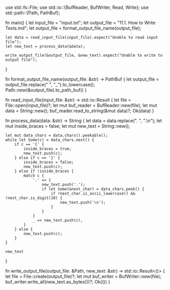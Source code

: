 use std::fs::File;
use std::io::{BufReader, BufWriter, Read, Write};
use std::path::{Path, PathBuf};

fn main() {
    let input_file     = "input.txt";
    let output_file    = "11.1. How to Write Tests.md";
    let output_file = format_output_file_name(output_file);

    let data = read_input_file(input_file).expect("Unable to read input file");
    let new_text = process_data(&data);

    write_output_file(&output_file, &new_text).expect("Unable to write to output file");
}

fn format_output_file_name(output_file: &str) -> PathBuf {
    let output_file = output_file.replace(" ", "_").to_lowercase();
    Path::new(&output_file).to_path_buf()
}

fn read_input_file(input_file: &str) -> std::io::Result<String> {
    let file = File::open(input_file)?;
    let mut buf_reader = BufReader::new(file);
    let mut data = String::new();
    buf_reader.read_to_string(&mut data)?;
    Ok(data)
}

fn process_data(data: &str) -> String {
    let data = data.replace(". ", ".\n");
    let mut inside_braces = false;
    let mut new_text = String::new();

    let mut data_chars = data.chars().peekable();
    while let Some(c) = data_chars.next() {
        if c == '{' {
            inside_braces = true;
            new_text.push(c);
        } else if c == '}' {
            inside_braces = false;
            new_text.push(c);
        } else if !inside_braces {
            match c {
                '.' => {
                    new_text.push('.');
                    if let Some(&next_char) = data_chars.peek() {
                        if !next_char.is_ascii_lowercase() && !next_char.is_digit(10) {
                            new_text.push('\n');
                        }
                    }
                }
                _ => new_text.push(c),
            }
        } else {
            new_text.push(c);
        }
    }

    new_text
}

fn write_output_file(output_file: &Path, new_text: &str) -> std::io::Result<()> {
    let file = File::create(output_file)?;
    let mut buf_writer = BufWriter::new(file);
    buf_writer.write_all(new_text.as_bytes())?;
    Ok(())
}
